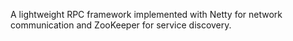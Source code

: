 A lightweight RPC framework implemented with Netty for network communication and ZooKeeper for service discovery.